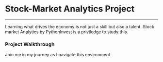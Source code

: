# Stock-Market Analytics Project
---
Learning what drives the economy is not just a skill but also a talent.
Stock market Analytics by PythonInvest is a priviledge to study this.

### Project Walkthrough
Join me in my journey as I navigate this environment
